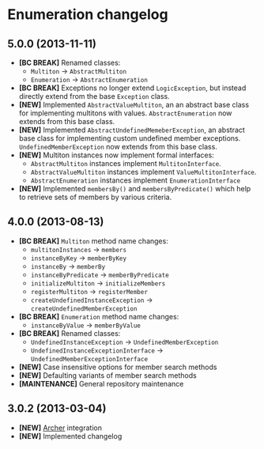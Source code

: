 # Enumeration changelog

## 5.0.0 (2013-11-11)

- **[BC BREAK]** Renamed classes:
    - `Multiton` -> `AbstractMultiton`
    - `Enumeration` -> `AbstractEnumeration`
- **[BC BREAK]** Exceptions no longer extend `LogicException`, but instead
  directly extend from the base `Exception` class.
- **[NEW]** Implemented `AbstractValueMultiton`, an an abstract base class for
  implementing multitons with values. `AbstractEnumeration` now extends from
  this base class.
- **[NEW]** Implemented `AbstractUndefinedMemeberException`, an abstract base
  class for implementing custom undefined member exceptions.
  `UndefinedMemberException` now extends from this base class.
- **[NEW]** Multiton instances now implement formal interfaces:
    - `AbstractMultiton` instances implement `MultitonInterface`.
    - `AbstractValueMultiton` instances implement `ValueMultitonInterface`.
    - `AbstractEnumeration` instances implement `EnumerationInterface`
- **[NEW]** Implemented `membersBy()` and `membersByPredicate()` which help to
  retrieve sets of members by various criteria.

## 4.0.0 (2013-08-13)

- **[BC BREAK]** `Multiton` method name changes:
    - `multitonInstances` -> `members`
    - `instanceByKey` -> `memberByKey`
    - `instanceBy` -> `memberBy`
    - `instanceByPredicate` -> `memberByPredicate`
    - `initializeMultiton` -> `initializeMembers`
    - `registerMultiton` -> `registerMember`
    - `createUndefinedInstanceException` -> `createUndefinedMemberException`
- **[BC BREAK]** `Enumeration` method name changes:
    - `instanceByValue` -> `memberByValue`
- **[BC BREAK]** Renamed classes:
    - `UndefinedInstanceException` -> `UndefinedMemberException`
    - `UndefinedInstanceExceptionInterface` -> `UndefinedMemberExceptionInterface`
- **[NEW]** Case insensitive options for member search methods
- **[NEW]** Defaulting variants of member search methods
- **[MAINTENANCE]** General repository maintenance

## 3.0.2 (2013-03-04)

- **[NEW]** [Archer] integration
- **[NEW]** Implemented changelog

[Archer]: (https://github.com/IcecaveStudios/archer)
